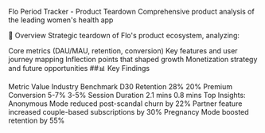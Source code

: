 Flo Period Tracker - Product Teardown
Comprehensive product analysis of the leading women's health app

📌 Overview
Strategic teardown of Flo's product ecosystem, analyzing:

Core metrics (DAU/MAU, retention, conversion)
Key features and user journey mapping
Inflection points that shaped growth
Monetization strategy and future opportunities
##📊 Key Findings

Metric Value Industry Benchmark
D30 Retention 28% 20%
Premium Conversion 5-7% 3-5%
Session Duration 2.1 mins 0.8 mins
Top Insights:
Anonymous Mode reduced post-scandal churn by 22%
Partner feature increased couple-based subscriptions by 30%
Pregnancy Mode boosted retention by 55%
